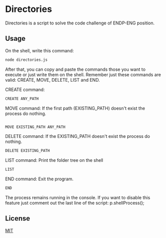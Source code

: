 # Directories

Directories is a script to solve the code challenge of ENDP-ENG position.

## Usage
On the shell, write this command:

```bash
node directories.js
```
After that, you can copy and paste the commands those you want to execute or just write them on the shell. Remember just these commands are valid: CREATE, MOVE, DELETE, LIST and END.

CREATE command:
```bash
CREATE ANY_PATH
```

MOVE command: If the first path (EXISTING_PATH) doesn't exist the process do nothing.
```bash

MOVE EXISTING_PATH ANY_PATH
```

DELETE command: If the EXISTING_PATH doesn't exist the process do nothing.
```bash
DELETE EXISTING_PATH
```

LIST command: Print the folder tree on the shell
```bash
LIST
```

END command: Exit the program.
```bash
END
```
The process remains running in the console. If you want to disable this feature just comment out the last line of the script: p.shellProcess();
## License
[MIT](https://choosealicense.com/licenses/mit/)